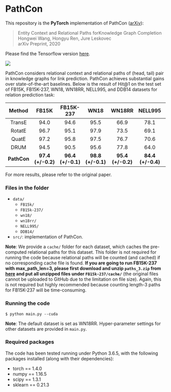 # PathCon

This repository is the **PyTorch**  implementation of PathCon ([arXiv](https://arxiv.org/abs/2002.06757)):
> Entity Context and Relational Paths forKnowledge Graph Completion  
Hongwei Wang, Hongyu Ren, Jure Leskovec  
arXiv Preprint, 2020

Please find the Tensorflow version [here](https://github.com/hwwang55/PathCon).

![](https://github.com/hyren/PathCon/blob/master/model.png)

PathCon considers relational context and relational paths of (head, tail) pair in knowledge graphs for link prediction.
PathCon achieves substantial gains over state-of-the-art baselines.
Below is the result of Hit@1 on the test set of FB15K, FB15K-237, WN18, WN18RR, NELL995, and DDB14 datasets for relation prediction task:

| Method      | FB15K | FB15K-237 | WN18  | WN18RR | NELL995 | DDB14 |
| :---------: | :---: | :------:  | :---: | :----: | :----:  | :---: |
| TransE      | 94.0  | 94.6      | 95.5  | 66.9   | 78.1    | 94.8  |
| RotatE      | 96.7  | 95.1      | 97.9  | 73.5   | 69.1    | 93.4  |
| QuatE       | 97.2  | 95.8      | 97.5  | 76.7   | 70.6    | 92.2  |
| DRUM        | 94.5  | 90.5      | 95.6  | 77.8   | 64.0    | 93.0  |
| __PathCon__ | __97.4 (+/-0.2)__ | __96.4 (+/-0.1)__ | __98.8 (+/-0.1)__ | __95.4 (+/-0.2)__ | __84.4 (+/-0.4)__ | __96.6 (+/-0.1)__ |

For more results, please refer to the original paper.

### Files in the folder

- `data/`
  - `FB15k/`
  - `FB15k-237/`
  - `wn18/`
  - `wn18rr/`
  - `NELL995/`
  - `DDB14/`
- `src/`: implementation of PathCon.

__Note__: We provide a `cache/` folder for each dataset, which caches the pre-computed relational paths for this dataset.
This folder is not required for running the code because relational paths will be counted (and cached) if no corresponding cache file is found. 
**If you are going to run FB15K-237 with max_path_len=3, please first download and unzip ``paths_3.zip`` from [here](https://drive.google.com/file/d/1uF42OgIQY0f_G8z0Wwk90AQ_KEueqhsv/view?usp=sharing) and put all unzipped files under ``FB15k-237/cache/``** (the original files cannot be uploaded to GitHub due to the limitation on file size).
Again, this is not required but highly recommended because counting length-3 paths for FB15K-237 will be time-consuming.

### Running the code

```
$ python main.py --cuda
```
__Note__: The default dataset is set as WN18RR.
Hyper-parameter settings for other datasets are provided in  `main.py`.


### Required packages

The code has been tested running under Python 3.6.5, with the following packages installed (along with their dependencies):

- torch == 1.4.0
- numpy == 1.16.5
- scipy == 1.3.1
- sklearn == 0.21.3
